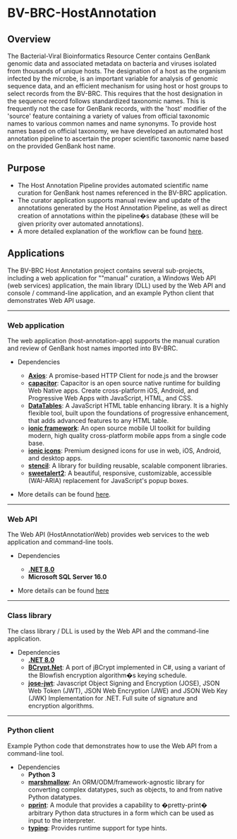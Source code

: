 # BV-BRC-HostAnnotation

## Overview

The Bacterial-Viral Bioinformatics Resource Center contains GenBank genomic data and associated metadata on bacteria and 
viruses isolated from thousands of unique hosts. The designation of a host as the organism infected by the microbe, is an 
important variable for analysis of genomic sequence data, and an efficient mechanism for using host or host groups to 
select records from the BV-BRC. This requires that the host designation in the sequence record follows standardized 
taxonomic names. This is frequently not the case for GenBank records, with the 'host' modifier of the 'source' feature 
containing a variety of values from official taxonomic names to various common names and name synonyms. To provide host 
names based on official taxonomy, we have developed an automated host annotation pipeline to ascertain the proper 
scientific taxonomic name based on the provided GenBank host name.


## Purpose

- The Host Annotation Pipeline provides automated scientific name curation for GenBank host names referenced in the 
BV-BRC application.
- The curator application supports manual review and update of the annotations generated by the Host Annotation Pipeline, as 
well as direct creation of annotations within the pipeline�s database (these will be given priority over automated annotations).
- A more detailed explanation of the workflow can be found [here](./workflow.md).

## Applications

The BV-BRC Host Annotation project contains several sub-projects, including a web application
for ""manual" curation, a Windows Web API (web services) application, the main library (DLL)
used by the Web API and console / command-line application, and an example Python client that 
demonstrates Web API usage.

---

### Web application
The web application (host-annotation-app) supports the manual curation and review of GenBank host names imported into BV-BRC.

- Dependencies
  - **[Axios](https://axios-http.com)**: A promise-based HTTP Client for node.js and the browser 
  - **[capacitor](https://capacitorjs.com)**: Capacitor is an open source native runtime for building Web Native apps. Create cross-platform iOS, Android, and Progressive Web Apps with JavaScript, HTML, and CSS. 
  - **[DataTables](https://datatables.net)**: A JavaScript HTML table enhancing library. It is a highly flexible tool, built upon the foundations of progressive enhancement, that adds advanced features to any HTML table. 
  - **[ionic framework](https://ionicframework.com)**: An open source mobile UI toolkit for building modern, high quality cross-platform mobile apps from a single code base.
  - **[ionic icons](https://ionic.io/ionicons)**: Premium designed icons for use in web, iOS, Android, and desktop apps.
  - **[stencil](https://stenciljs.com)**: A library for building reusable, scalable component libraries.
  - **[sweetalert2](https://sweetalert2.github.io)**: A beautiful, responsive, customizable, accessible (WAI-ARIA) replacement for JavaScript's popup boxes.

- More details can be found [here](./curationApp.md).

---

### Web API
The Web API (HostAnnotationWeb) provides web services to the web application and command-line tools.
- Dependencies
  - **[.NET 8.0](https://learn.microsoft.com/en-us/dotnet/core/whats-new/dotnet-8/overview)**
  - **Microsoft SQL Server 16.0**

- More details can be found [here](./webAPI.md)

---

### Class library
The class library / DLL is used by the Web API and the command-line application.
- Dependencies
  - **[.NET 8.0](https://learn.microsoft.com/en-us/dotnet/core/whats-new/dotnet-8/overview)**
  - **[BCrypt.Net](https://www.nuget.org/packages/BCrypt.Net-Next)**: A port of jBCrypt implemented in C#, using a variant of the Blowfish 
	encryption algorithm�s keying schedule. 
  - **[jose-jwt](https://github.com/dvsekhvalnov/jose-jwt)**: Javascript Object Signing and Encryption (JOSE), JSON Web Token (JWT), JSON Web Encryption (JWE) and JSON Web Key (JWK) Implementation for .NET. Full suite of signature and encryption algorithms.

---

### Python client
Example Python code that demonstrates how to use the Web API from a command-line tool.

- Dependencies
  - **Python 3**
  - **[marshmallow](https://marshmallow.readthedocs.io/en/stable)**: An ORM/ODM/framework-agnostic library for converting complex datatypes, such as objects, to and from native Python datatypes.
  - **[pprint](https://docs.python.org/3/library/pprint.html)**: A module that provides a capability to �pretty-print� arbitrary Python data structures in a form which can be used as input to the interpreter.
  - **[typing](https://docs.python.org/3/library/typing.html)**: Provides runtime support for type hints.









